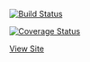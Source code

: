 [![Build Status](https://app.travis-ci.com/yang-i-hu/swe1-app.svg?token=4zxDJmsTkfQghSmstGs4&branch=main)](https://app.travis-ci.com/yang-i-hu/swe1-app)

[![Coverage Status](https://coveralls.io/repos/github/yang-i-hu/swe1-app/badge.svg?branch=develop)](https://coveralls.io/github/yang-i-hu/swe1-app?branch=develop)


[View Site](http://polls-env.eba-dcbbmcsx.us-east-2.elasticbeanstalk.com/polls)